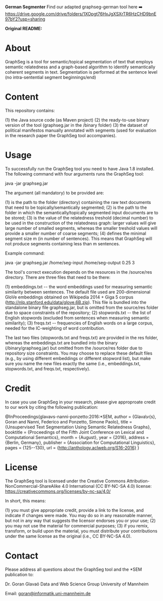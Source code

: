 **German Segmenter**
Find our adapted graphseg-german tool here ➡️ https://drive.google.com/drive/folders/1XOpgt76HxJgXSXrTR6HzCHD9bnE97bY2?usp=sharing

**Original README:**

About
========

GraphSeg is a tool for semantic/topical segmentation of text that employs semantic relatedness and a graph-based algorithm to identify semantically coherent segments in text. 
Segmentation is performed at the sentence level (no intra-sentential segment beginnings/end)

Content
========

This repository contains: 

(1) the Java source code (as Maven project)
(2) the ready-to-use binary version of the tool (graphseg.jar in the /binary folder) 
(3) the dataset of political manifestos manually annotated with segments (used for evaluation in the research paper the GraphSeg tool accompanies). 

Usage 
========

To successfully run the GraphSeg tool you need to have Java 1.8 installed. 
The following command with four arguments runs the GraphSeg tool:

java -jar graphseg.jar <input-folder-path> <output-folder-path> <relatedness-treshold> <minimal-segment-size>

The argument (all mandatory) to be provided are:

(1) <input-folder-path> is the path to the folder (directory) containing the raw text documents that need to be topically/semantically segmented;
(2) <output-folder-path> is the path to the folder in which the semantically/topically segmented input documents are to be stored;
(3) <relatedness-treshold> is the value of the relatedness treshold (decimal number) to be used in the construction of the relatedness graph: larger values will give large number of smalled segments, whereas the smaller treshold values will provide a smaller number of coarse segments;
(4) <minimal-segment-size> defines the minimal segment size m (in number of sentences). This means that GraphSeg will not produce segments containing less than m sentences.    
     
Example command: 

java -jar graphseg.jar /home/seg-input /home/seg-output 0.25 3

The tool's correct execution depends on the resources in the /source/res directory. There are three files that need to be there: 

(1) embeddings.txt -- the word embeddings used for measuring semantic similarity between sentences. The default file used are 200-dimensional GloVe embeddings obtained on Wikipedia 2014 + Giga 5 corpus (http://nlp.stanford.edu/data/glove.6B.zip). This file is bundled into the standalone binary file graphseg.jar, but is omitted from the source/res folder due to space constraints of the repository;
(2) stopwords.txt -- the list of English stopwords (excluded from sentences when measuring semantic similarity);
(3) freqs.txt -- frequencies of English words on a large corpus, needed for the IC-weighting of word contribution.

The last two files (stopwords.txt and freqs.txt) are provided in the res folder, whereas the embeddings.txt are bundled into the binary (/binary/graphseg.jar) but omitted from the /source/res folder due to repository size constraints. You may choose to replace these default files (e.g., by using different embeddings or different stopword list), but make sure you name the new files exactly the same (i.e., embeddings.txt, stopwords.txt, and freqs.txt, respectively).  

Credit
========

In case you use GraphSeg in your research, please give approproate credit to our work by citing the following publication: 

@InProceedings{glavavs-nanni-ponzetto:2016:*SEM,
  author    = {Glava\v{s}, Goran  and  Nanni, Federico  and  Ponzetto, Simone Paolo},
  title     = {Unsupervised Text Segmentation Using Semantic Relatedness Graphs},
  booktitle = {Proceedings of the Fifth Joint Conference on Lexical and Computational Semantics},
  month     = {August},
  year      = {2016},
  address   = {Berlin, Germany},
  publisher = {Association for Computational Linguistics},
  pages     = {125--130},
  url       = {http://anthology.aclweb.org/S16-2016}
}

License
========

The GraphSeg tool is licensed under the Creative Commons Attribution-NonCommercial-ShareAlike 4.0 International (CC BY-NC-SA 4.0) license: https://creativecommons.org/licenses/by-nc-sa/4.0/

In short, this means:
 
(1) you must give appropriate credit, provide a link to the license, and indicate if changes were made. You may do so in any reasonable manner, but not in any way that suggests the licensor endorses you or your use;
(2) you may not use the material for commercial purposes;
(3) if you remix, transform, or build upon the material, you must distribute your contributions under the same license as the original  (i.e., CC BY-NC-SA 4.0).


Contact
========

Please address all questions about the GraphSeg tool and the *SEM publication to: 

Dr. Goran Glavaö
Data and Web Science Group
University of Mannheim

Email: goran@informatik.uni-mannheim.de
